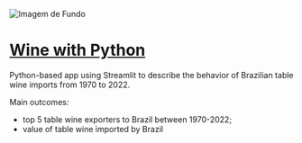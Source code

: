 ![Imagem de Fundo](wine-photo.png)

# [Wine with Python](https://first-app-project-hqvxgxgdnuu2bdsrnvw7bp.streamlit.app/)

Python-based app using Streamlit to describe the behavior of Brazilian table wine imports from 1970 to 2022.

Main outcomes:
- top 5 table wine exporters to Brazil between 1970-2022;
- value of table wine imported by Brazil
